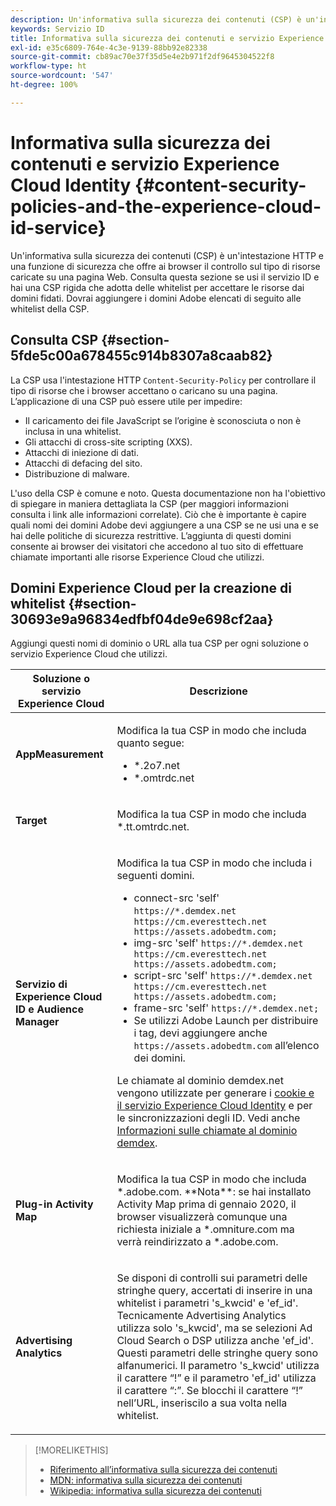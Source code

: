 ```yaml
---
description: Un'informativa sulla sicurezza dei contenuti (CSP) è un'intestazione HTTP e una funzione di sicurezza che offre ai browser il controllo sul tipo di risorse caricate su una pagina Web. Consulta questa sezione se usi il servizio ID e hai una CSP rigida che adotta delle whitelist per accettare le risorse dai domini fidati. Dovrai aggiungere i domini Adobe elencati di seguito alle whitelist della CSP.
keywords: Servizio ID
title: Informativa sulla sicurezza dei contenuti e servizio Experience Cloud Identity
exl-id: e35c6809-764e-4c3e-9139-88bb92e82338
source-git-commit: cb89ac70e37f35d5e4e2b971f2df9645304522f8
workflow-type: ht
source-wordcount: '547'
ht-degree: 100%

---
```


# Informativa sulla sicurezza dei contenuti e servizio Experience Cloud Identity {#content-security-policies-and-the-experience-cloud-id-service}

Un&#39;informativa sulla sicurezza dei contenuti (CSP) è un&#39;intestazione HTTP e una funzione di sicurezza che offre ai browser il controllo sul tipo di risorse caricate su una pagina Web. Consulta questa sezione se usi il servizio ID e hai una CSP rigida che adotta delle whitelist per accettare le risorse dai domini fidati. Dovrai aggiungere i domini Adobe elencati di seguito alle whitelist della CSP.

## Consulta CSP {#section-5fde5c00a678455c914b8307a8caab82}

La CSP usa l&#39;intestazione HTTP `Content-Security-Policy` per controllare il tipo di risorse che i browser accettano o caricano su una pagina. L’applicazione di una CSP può essere utile per impedire:

* Il caricamento dei file JavaScript se l’origine è sconosciuta o non è inclusa in una whitelist.
* Gli attacchi di cross-site scripting (XXS).
* Attacchi di iniezione di dati.
* Attacchi di defacing del sito.
* Distribuzione di malware.

L&#39;uso della CSP è comune e noto. Questa documentazione non ha l&#39;obiettivo di spiegare in maniera dettagliata la CSP (per maggiori informazioni consulta i link alle informazioni correlate). Ciò che è importante è capire quali nomi dei domini Adobe devi aggiungere a una CSP se ne usi una e se hai delle politiche di sicurezza restrittive. L’aggiunta di questi domini consente ai browser dei visitatori che accedono al tuo sito di effettuare chiamate importanti alle risorse Experience Cloud che utilizzi.

## Domini Experience Cloud per la creazione di whitelist {#section-30693e9a96834edfbf04de9e698cf2aa}

Aggiungi questi nomi di dominio o URL alla tua CSP per ogni soluzione o servizio Experience Cloud che utilizzi.

<table id="table_EC9FC999A62D4B7A830CE73B0AB9EF3C"> 
 <thead> 
  <tr> 
   <th colname="col1" class="entry"> Soluzione o servizio Experience Cloud </th> 
   <th colname="col2" class="entry"> Descrizione </th> 
  </tr> 
 </thead>
 <tbody> 
  <tr> 
   <td colname="col1"> <p> <b>AppMeasurement</b> </p> </td> 
   <td colname="col2"> <p>Modifica la tua CSP in modo che includa quanto segue: </p> <p> 
     <ul id="ul_7522AE83A03A4115A84DF5B32D6DD79B"> 
      <li id="li_AB1EC161FB154BEDA1BEFE76C8A38A90"> <span class="codeph"> *.2o7.net</span> </li> 
      <li id="li_4B12A283716746949201528CD6AF529E"> <span class="codeph"> *.omtrdc.net</span> </li> 
     </ul> </p> </td> 
  </tr> 
  <tr> 
   <td colname="col1"> <p> <b>Target</b> </p> </td> 
   <td colname="col2"> <p>Modifica la tua CSP in modo che includa <span class="codeph">*.tt.omtrdc.net</span>. </p> </td> 
  </tr> 
  <tr> 
   <td colname="col1"> <p> <b>Servizio di Experience Cloud ID e Audience Manager </b> </p> </td> 
   <td colname="col2"> <p>Modifica la tua CSP in modo che includa i seguenti domini.</p> 
   <p><ul>
   <li>connect-src 'self' <code>https://*.demdex.net https://cm.everesttech.net https://assets.adobedtm.com;</code></li>
   <li>img-src 'self' <code>https://*.demdex.net https://cm.everesttech.net https://assets.adobedtm.com;</code></li>
   <li>script-src 'self' <code>https://*.demdex.net https://cm.everesttech.net https://assets.adobedtm.com;</code></li>
   <li>frame-src 'self' <code>https://*.demdex.net;</code></li>
   <li>Se utilizzi Adobe Launch per distribuire i tag, devi aggiungere anche <code>https://assets.adobedtm.com</code> all’elenco dei domini.</li></ul></p> <p>Le chiamate al dominio <span class="codeph">demdex.net</span> vengono utilizzate per generare i <a href="../introduction/cookies.md" format="dita" scope="local">cookie e il servizio Experience Cloud Identity</a> e per le sincronizzazioni degli ID. Vedi anche <a href="https://experienceleague.adobe.com/docs/audience-manager/user-guide/reference/demdex-calls.html?lang=it" format="https" scope="external">Informazioni sulle chiamate al dominio demdex</a>. </p> </td> </tr> 
 <tr>
 <td colname="col1"> <p> <b>Plug-in Activity Map</b> </p> </td> 
 <td colname="col2"> <p>Modifica la tua CSP in modo che includa *.adobe.com. **Nota**: se hai installato Activity Map prima di gennaio 2020, il browser visualizzerà comunque una richiesta iniziale a *.omniture.com ma verrà reindirizzato a *.adobe.com. </p></td> 
 </tr>
 <tr>
 <td colname="col1"> <p> <b>Advertising Analytics</b> </p> </td> 
 <td colname="col2"> <p>Se disponi di controlli sui parametri delle stringhe query, accertati di inserire in una whitelist i parametri 's_kwcid' e 'ef_id'. Tecnicamente Advertising Analytics utilizza solo 's_kwcid', ma se selezioni Ad Cloud Search o DSP utilizza anche 'ef_id'. Questi parametri delle stringhe query sono alfanumerici. Il parametro 's_kwcid' utilizza il carattere “!” e il parametro 'ef_id' utilizza il carattere “:”. Se blocchi il carattere “!” nell’URL, inseriscilo a sua volta nella whitelist.</p></td> 
 </tr>
 </tbody> 
</table>

>[!MORELIKETHIS]
>
>* [Riferimento all’informativa sulla sicurezza dei contenuti](https://content-security-policy.com/)
>* [MDN: informativa sulla sicurezza dei contenuti](https://developer.mozilla.org/it/docs/Web/HTTP/CSP)
>* [Wikipedia: informativa sulla sicurezza dei contenuti](https://en.wikipedia.org/wiki/Content_Security_Policy)

